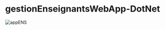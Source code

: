# gestionEnseignantsWebApp-DotNet
![appENS](https://user-images.githubusercontent.com/46101779/71862837-5ccbb500-30fb-11ea-970e-2d7f123cc575.PNG)
